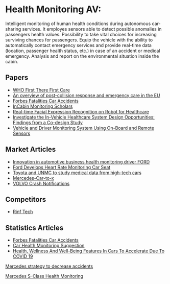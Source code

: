 # Health Monitoring AV:
Intelligent monitoring of human health conditions during autonomous car-sharing services.
  It employes sensors able to detect possible anomalies in passengers health values. Possibility to take vital choices for increasing surviving chances for passengers. 
  Equip the vehicle with the ability to automatically contact emergency services and provide real-time data (location, passenger health status, etc.) in case of an accident or medical emergency.
  Analysis and report on the environmental situation inside the cabin.


## Papers
 - [WHO First There First Care](https://iris.who.int/bitstream/handle/10665/251720/WHO-NMH-NVI-16.9-eng.pdf?sequence=1)
 - [An overview of post-collision response and emergency care in the EU](https://etsc.eu/wp-content/uploads/Revive_Report.pdf)
 - [Forbes Fatalities Car Accidents](https://www.forbes.com/advisor/legal/auto-accident/car-accident-statistics/)
 - [InCabin Monitoring Scholars](https://www.mdpi.com/1424-8220/22/12/4360)
 - [Real-time Facial Expression Recognition on Robot for Healthcare](https://ieeexplore.ieee.org/document/8535710)
 - [Investigate the In-Vehicle Healthcare System Design Opportunities: Findings from a Co-design Study](https://link.springer.com/chapter/10.1007/978-3-031-04987-3_8)
 - [Vehicle and Driver Monitoring System Using On-Board and Remote Sensors](https://www.mdpi.com/1424-8220/23/2/814)
## Market Articles
 - [Innovation in automotive business health monitoring driver FORD](https://spectrum.ieee.org/3-ways-ford-cars-could-monitor-your-health)
 - [Ford Develops Heart Rate Monitoring Car Seat](https://www.dicardiology.com/content/ford-develops-heart-rate-monitoring-car-seat)
 - [Toyota and UNMC to study medical data from high-tech cars](https://www.unmc.edu/newsroom/2021/12/17/toyota-and-unmc-to-study-medical-data-from-high-tech-cars/)
 - [Mercedes-Car-to-x](https://group.mercedes-benz.com/innovation/case/connectivity/car-to-x-2.html)
 - [VOLVO Crash Notifications](https://www.volvocars.com/en-ca/support/car/xc60/article/7a6acbc58c68bcbac0a801517bdbf5b9)
## Competitors
 - [Rinf Tech](https://www.rinf.tech/health-safety-and-well-being-in-tomorrows-car/)

## Statistics Articles
 - [Forbes Fatalities Car Accidents](https://www.forbes.com/advisor/legal/auto-accident/car-accident-statistics/)
 - [Car Health Monitoring Suggestion](https://wellhomewellout.com/healthcare/healthcare-innovation/automobiles-to-health-hubs-future)
 - [Health, Wellness And Well-Being Features In Cars To Accelerate Due To COVID 19](https://www.forbes.com/sites/sarwantsingh/2020/03/30/health-wellness-and-well-being-features-in-cars-to-accelerate-due-to-covid-19/)

[Mercedes strategy to decrease accidents](https://group.mercedes-benz.com/innovation/product-innovation/technology/accident-free-driving.html)

[Mercedes S-Class Health Monitoring](https://www.mercedes-benz-mississauga.ca/meet-the-s-class-digital-luxury-well-being/)
